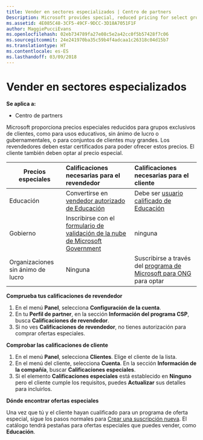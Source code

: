 ```yaml
---
title: Vender en sectores especializados | Centro de partners
Description: Microsoft provides special, reduced pricing for select groups of customers, such as for education, non-profit, and government uses, or for very large customer sets.
ms.assetid: 4E085C48-3CF5-49CF-9DCC-3D18A7051F1F
author: MaggiePucciEvans
ms.openlocfilehash: 02eb734789fa27e08c5e2a42cc0f5b57428f7c06
ms.sourcegitcommit: 24e241970ba35c59b4f4adcaa1c26318c04d15b7
ms.translationtype: HT
ms.contentlocale: es-ES
ms.lasthandoff: 03/09/2018
---
```

# <a name="sell-to-specialized-industries"></a>Vender en sectores especializados

**Se aplica a:**

-  Centro de partners

Microsoft proporciona precios especiales reducidos para grupos exclusivos de clientes, como para usos educativos, sin ánimo de lucro o gubernamentales, o para conjuntos de clientes muy grandes. Los revendedores deben estar certificados para poder ofrecer estos precios. El cliente también deben optar al precio especial.

|**Precios especiales**   |**Calificaciones necesarias para el revendedor**   |**Calificaciones necesarias para el cliente**   |
|----------------------------|:---------------------------------|:------------------------------------------|
|Educación   |Convertirse en [vendedor autorizado de Educación](https://www.mepn.com/MEPN/AEPHome.aspx)   | Debe ser [usuario calificado de Educación](https://www.microsoft.com/Licensing/licensing-programs/licensing-for-industries.aspx#tab=2)   |
|Gobierno   |Inscribirse con el [formulario de validación de la nube de Microsoft Government](http://azuregov.microsoft.com/csp)|   ninguna|
|Organizaciones sin ánimo de lucro  |Ninguna   |Suscribirse a través del [programa de Microsoft para ONG](https://nonprofit.microsoft.com/#/register) para optar   |


**Comprueba tus calificaciones de revendedor**

1.  En el menú **Panel**, selecciona **Configuración de la cuenta**.
2.  En tu **Perfil de partner**, en la sección **Información del programa CSP**, busca **Calificaciones de revendedor**.
3.  Si no ves **Calificaciones de revendedor**, no tienes autorización para comprar ofertas especiales.

**Comprobar las calificaciones de cliente**

1.  En el menú **Panel**, selecciona **Clientes**. Elige el cliente de la lista.
2.  En el menú del cliente, selecciona **Cuenta**. En la sección **Información de la compañía**, buscar **Calificaciones especiales**.
3.  Si el elemento **Calificaciones especiales** está establecido en **Ninguno** pero el cliente cumple los requisitos, puedes **Actualizar** sus detalles para incluirlos.

**Dónde encontrar ofertas especiales**

Una vez que tú y el cliente hayan cualificado para un programa de oferta especial, sigue los pasos normales para [Crear una suscripción nueva](create-a-new-subscription.md). El catálogo tendrá pestañas para ofertas especiales que puedes vender, como **Educación**. 


 

 

 



